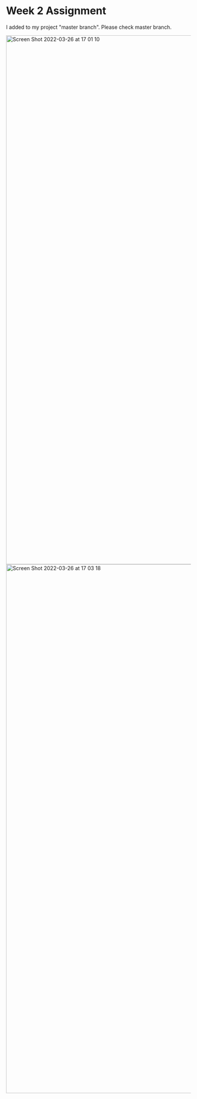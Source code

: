 # Week 2 Assignment
I added to my project "master branch". Please check master branch.

<img width="1440" alt="Screen Shot 2022-03-26 at 17 01 10" src="https://user-images.githubusercontent.com/37042995/160242910-3e58c273-c165-4a3c-a7d8-b653c7771684.png">
<img width="1440" alt="Screen Shot 2022-03-26 at 17 03 18" src="https://user-images.githubusercontent.com/37042995/160243027-9757464b-9f0e-4ce8-aa1e-37839fde0837.png">


